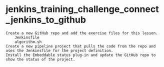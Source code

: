 # jenkins_training_challenge_connect_jenkins_to_github


    Create a new GitHub repo and add the exercise files for this lesson.
        Jenkinsfile
        algorithm.sh
    Create a new pipeline project that pulls the code from the repo and uses the Jenkinsfile for the project definition.
    Install the Embeddable status plug-in and update the GitHub repo to show the status of the project.
